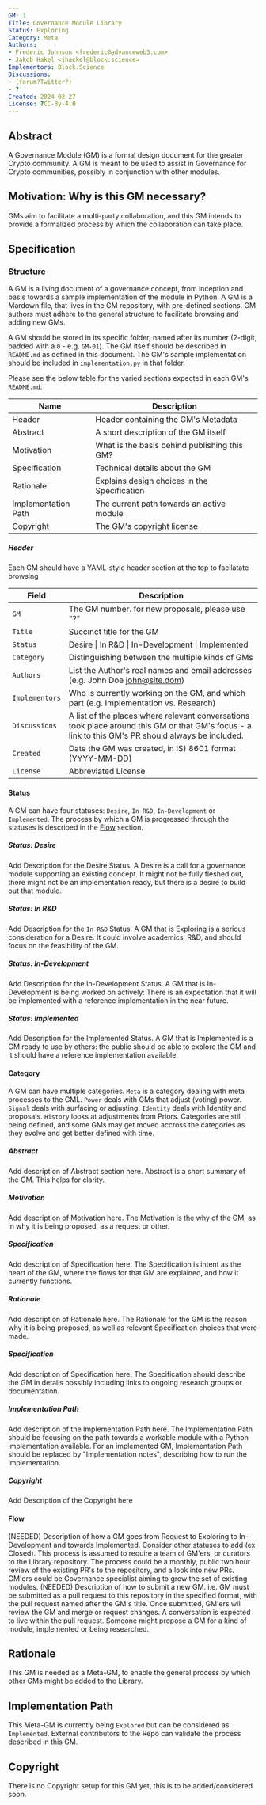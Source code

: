 ```yaml
---
GM: 1
Title: Governance Module Library
Status: Exploring
Category: Meta
Authors: 
- Frederic Johnson <frederic@advanceweb3.com>
- Jakob Hakel <jhackel@block.science>
Implementors: Block.Science
Discussions:
- (forum?Twitter?)
- ?
Created: 2024-02-27
License: ?CC-By-4.0
---
```


## Abstract

A Governance Module (GM) is a formal design document for the greater Crypto community. A GM is meant to be used to assist in Governance for Crypto communities, possibly in conjunction with other modules. 

## Motivation: Why is this GM necessary?

GMs aim to facilitate a multi-party collaboration, and this GM intends to provide a formalized process by which the collaboration can take place. 

## Specification

### Structure

A GM is a living document of a governance concept, from inception and basis towards a sample implementation of the module in Python. A GM is a Mardown file, that lives in the GM repository, with pre-defined sections. GM authors must adhere to the general structure to facilitate browsing and adding new GMs. 

A GM should be stored in its specific folder, named after its number (2-digit, padded with a `0` - e.g. `GM-01`). The GM itself should be described in `README.md` as defined in this document. The GM's sample implementation should be included in `implementation.py` in that folder.   

Please see the below table for the varied sections expected in each GM's `README.md`:

Name										| Description
----										| ----
Header									| Header containing the GM's Metadata 
Abstract								| A short description of the GM itself
Motivation							| What is the basis behind publishing this GM?
Specification						| Technical details about the GM 
Rationale								| Explains design choices in the Specification
Implementation Path			| The current path towards an active module
Copyright								| The GM's copyright license

##### Header
Each GM should have a YAML-style header section at the top to facilatate browsing 

Field 		        | Description
----		  	      | ----
`GM`			        | The GM number. for new proposals, please use "\?"
`Title`		        | Succinct title for the GM
`Status`	        | Desire \| In R&D \| In-Development \| Implemented
`Category`      	| Distinguishing between the multiple kinds of GMs
`Authors`		      | List the Author's real names and email addresses (e.g. John Doe <john@site.dom>)
`Implementors`  	| Who is currently working on the GM, and which part (e.g. Implementation vs. Research)
`Discussions` 	  | A list of the places where relevant conversations took place around this GM or that GM's focus - a link to this GM's PR should always be included. 
`Created` 	    	| Date the GM was created, in IS) 8601 format (YYYY-MM-DD)
`License`		      | Abbreviated License 

#### Status
A GM can have four statuses: `Desire`, `In R&D`, `In-Development` or `Implemented`. The process by which a GM is progressed through the statuses is described in the [Flow](#flow) section. 

##### Status: Desire
Add Description for the Desire Status. 
A Desire is a call for a governance module supporting an existing concept. It might not be fully fleshed out, there might not be an implementation ready, but there is a desire to build out that module.

##### Status: In R&D
Add Description for the `In R&D` Status. 
A GM that is Exploring is a serious consideration for a Desire. It could involve academics, R&D, and should focus on the feasibility of the GM. 

##### Status: In-Development
Add Description for the In-Development Status. 
A GM that is In-Development is being worked on actively: There is an expectation that it will be implemented with a reference implementation in the near future. 

##### Status: Implemented
Add Description for the Implemented Status. 
A GM that is Implemented is a GM ready to use by others: the public should be able to explore the GM and it should have a reference implementation available.

#### Category
A GM can have multiple categories. `Meta` is a category dealing with meta processes to the GML. `Power` deals with GMs that adjust (voting) power. `Signal` deals with surfacing or adjusting. `Identity` deals with Identity and proposals. `History` looks at adjustments from Priors. Categories are still being defined, and some GMs may get moved accross the categories as they evolve and get better defined with time.

##### Abstract
Add description of Abstract section here. Abstract is a short summary of the GM. This helps for clarity. 

##### Motivation 
Add description of Motivation here. The Motivation is the why of the GM, as in why it is being proposed, as a request or other. 

##### Specification
Add description of Specification here. The Specification is intent as the heart of the GM, where the flows for that GM are explained, and how it currently functions.

##### Rationale 
Add description of Rationale here. The Rationale for the GM is the reason why it is being proposed, as well as relevant Specification choices that were made.

##### Specification 
Add description of Specification here. The Specification should describe the GM in details possibly including links to ongoing research groups or documentation.

##### Implementation Path
Add description of the Implementation Path here. The Implementation Path should be focusing on the path towards a workable module with a Python implementation available. For an implemented GM, Implementation Path should be replaced by "Implementation notes", describing how to run the implementation.

##### Copyright
Add Description of the Copyright here

#### Flow
(NEEDED) Description of how a GM goes from Request to Exploring to In-Development and towards Implemented. Consider other statuses to add (ex: Closed). This process is assumed to require a team of GM'ers, or curators to the Library repository. The process could be a monthly, public two hour review of the existing PR's to the repository, and a look into new PRs. GM'ers could be Governance specialist aiming to grow the set of existing modules. 
(NEEDED) Description of how to submit a new GM.
i.e. GM must be submitted as a pull request to this repository in the specified format, with the pull request named after the GM's title. Once submitted, GM'ers will review the GM and merge or request changes. A conversation is expected to live within the pull request. Someone might propose a GM for a kind of module, implemented or being researched.   

## Rationale
This GM is needed as a Meta-GM, to enable the general process by which other GMs might be added to the Library.

## Implementation Path
This Meta-GM is currently being `Explored` but can be considered as `Implemented`. External contributors to the Repo can validate the process described in this GM. 

## Copyright
There is no Copyright setup for this GM yet, this is to be added/considered soon. 

